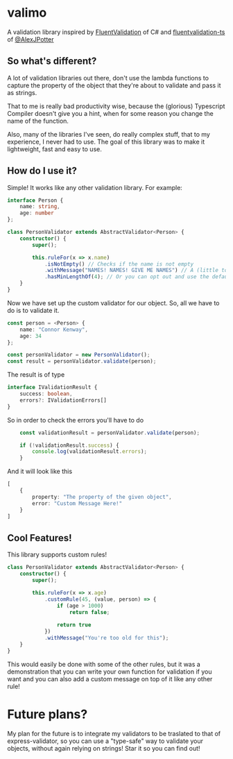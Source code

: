# valimo

A validation library inspired by [FluentValidation](https://github.com/FluentValidation/FluentValidation) of C# and [fluentvalidation-ts](https://github.com/AlexJPotter/fluentvalidation-ts) of [@AlexJPotter](https://github.com/AlexJPotter)

## So what's different?

A lot of validation libraries out there, don't use the lambda functions to capture the property of the object that they're about to validate and pass it as strings.  
  
That to me is really bad productivity wise, because the (glorious) Typescript Compiler doesn't give you a hint, when for some reason you change the name of the function.  
  
Also, many of the libraries I've seen, do really complex stuff, that to my experience, I never had to use. The goal of this library was to make it lightweight, fast and easy to use.

## How do I use it?
Simple! It works like any other validation library. For example: 
```typescript
interface Person {
    name: string,
    age: number
};

class PersonValidator extends AbstractValidator<Person> {
    constructor() {
        super();

        this.ruleFor(x => x.name)
            .isNotEmpty() // Checks if the name is not empty
            .withMessage("NAMES! NAMES! GIVE ME NAMES") // A (little too dramatic) custom message
            .hasMinLengthOf(4); // Or you can opt out and use the default ones instead
    }
}
```

Now we have set up the custom validator for our object. So, all we have to do is to validate it.

```typescript
const person = <Person> {
    name: "Connor Kenway",
    age: 34
};

const personValidator = new PersonValidator();
const result = personValidator.validate(person);
```

The result is of type 
```typescript
interface IValidationResult {
    success: boolean,
    errors?: IValidationErrors[]
}
```

So in order to check the errors you'll have to do
```typescript
    const validationResult = personValidator.validate(person);

    if (!validationResult.success) {
        console.log(validationResult.errors);
    }
```
And it will look like this
```typescript
[
    {
        property: "The property of the given object",
        error: "Custom Message Here!"
    }
]
```

## Cool Features!
This library supports custom rules!  
```typescript
class PersonValidator extends AbstractValidator<Person> {
    constructor() {
        super();

        this.ruleFor(x => x.age)
            .customRule(45, (value, person) => {
                if (age > 1000)
                    return false;
                
                return true
            })
            .withMessage("You're too old for this");
    }
}
```
This would easily be done with some of the other rules, but it was a demonstration that you can write your own function for validation if you want and you can also add a custom message on top of it like any other rule!

# Future plans?
My plan for the future is to integrate my validators to be traslated to that of express-validator, so you can use a "type-safe" way to validate your objects,
without again relying on strings! Star it so you can find out!
